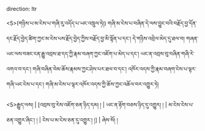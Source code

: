 direction: ltr

<5>(གཉིས་པ་མ་ངེས་པ་གཞི་རུ་འདོད་པ་ཡང་འཁྲུལ་ཏེ།) གཞི་མ་ངེས་པ་བཞིན་དེ་ལས་བྱུང་བའི་བརྗོད་བྱ་དོན་དང་རྗོད་བྱེད་ཚིག་ཀྱང་མ་ངེས་པས་རྗོད་བྱེད་ཀྱིས་བརྗོད་བྱ་མི་སྟོན་པ་དང་། དེ་གཉིས་འབྲེལ་མེད་དུ་ཐལ་བ། གཞན་ཡང་ལས་བཟང་ངན་རྒྱུ་འབྲས་ཐ་དད་ཀྱི་རྣམ་བཞག་ཀྱང་འཇོག་པ་མེད་པ་དང་། ཡང་ན་འབྲས་བུ་བཞིན་གཞི་རེ་འགའ་བ་དང་། གཞི་བཞིན་བེམ་ཆོས་རྣམས་ཀྱང་ཤེས་པར་ཐལ་བ་དང་། འཁོར་འདས་ཀྱི་རྣམ་བཞག་ངེས་པ་ལྟར་གཞི་ཡང་ངེས་པ་དང་། གཞི་མ་ངེས་པ་ལྟར་འཁོར་འདས་ཀྱི་ཆོས་ཀྱང་འཆོལ་བར་འགྱུར་ཏེ། 

<5>རྒྱུད་ལས།  | [འབྲས་བུ་རེས་འཇོག་ཅན་ཉིད་དམ། ། | ཡང་ན་རྟོག་བཅས་ཉིད་དུ་འགྱུར། ། | མ་ངེས་ངེས་པ་ཅན་འགྱུར་ཞིང་། ། | ངེས་པ་མ་ངེས་ཅན་དུ་འགྱུར་། །] |  ཞེས་སོ། །
